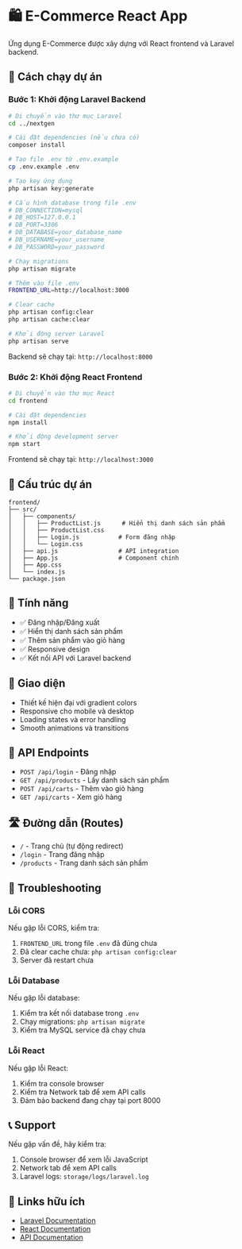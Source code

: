 # 🛍️ E-Commerce React App

Ứng dụng E-Commerce được xây dựng với React frontend và Laravel backend.

## 🚀 Cách chạy dự án

### Bước 1: Khởi động Laravel Backend

```bash
# Di chuyển vào thư mục Laravel
cd ../nextgen

# Cài đặt dependencies (nếu chưa có)
composer install

# Tạo file .env từ .env.example
cp .env.example .env

# Tạo key ứng dụng
php artisan key:generate

# Cấu hình database trong file .env
# DB_CONNECTION=mysql
# DB_HOST=127.0.0.1
# DB_PORT=3306
# DB_DATABASE=your_database_name
# DB_USERNAME=your_username
# DB_PASSWORD=your_password

# Chạy migrations
php artisan migrate

# Thêm vào file .env
FRONTEND_URL=http://localhost:3000

# Clear cache
php artisan config:clear
php artisan cache:clear

# Khởi động server Laravel
php artisan serve
```

Backend sẽ chạy tại: `http://localhost:8000`

### Bước 2: Khởi động React Frontend

```bash
# Di chuyển vào thư mục React
cd frontend

# Cài đặt dependencies
npm install

# Khởi động development server
npm start
```

Frontend sẽ chạy tại: `http://localhost:3000`

## 📁 Cấu trúc dự án

```
frontend/
├── src/
│   ├── components/
│   │   ├── ProductList.js      # Hiển thị danh sách sản phẩm
│   │   ├── ProductList.css
│   │   ├── Login.js           # Form đăng nhập
│   │   └── Login.css
│   ├── api.js                 # API integration
│   ├── App.js                 # Component chính
│   ├── App.css
│   └── index.js
└── package.json
```

## 🔧 Tính năng

- ✅ Đăng nhập/Đăng xuất
- ✅ Hiển thị danh sách sản phẩm
- ✅ Thêm sản phẩm vào giỏ hàng
- ✅ Responsive design
- ✅ Kết nối API với Laravel backend

## 🎨 Giao diện

- Thiết kế hiện đại với gradient colors
- Responsive cho mobile và desktop
- Loading states và error handling
- Smooth animations và transitions

## 🔗 API Endpoints

- `POST /api/login` - Đăng nhập
- `GET /api/products` - Lấy danh sách sản phẩm
- `POST /api/carts` - Thêm vào giỏ hàng
- `GET /api/carts` - Xem giỏ hàng

## 🛣️ Đường dẫn (Routes)

- `/` - Trang chủ (tự động redirect)
- `/login` - Trang đăng nhập
- `/products` - Trang danh sách sản phẩm

## 🚨 Troubleshooting

### Lỗi CORS
Nếu gặp lỗi CORS, kiểm tra:
1. `FRONTEND_URL` trong file `.env` đã đúng chưa
2. Đã clear cache chưa: `php artisan config:clear`
3. Server đã restart chưa

### Lỗi Database
Nếu gặp lỗi database:
1. Kiểm tra kết nối database trong `.env`
2. Chạy migrations: `php artisan migrate`
3. Kiểm tra MySQL service đã chạy chưa

### Lỗi React
Nếu gặp lỗi React:
1. Kiểm tra console browser
2. Kiểm tra Network tab để xem API calls
3. Đảm bảo backend đang chạy tại port 8000

## 📞 Support

Nếu gặp vấn đề, hãy kiểm tra:
1. Console browser để xem lỗi JavaScript
2. Network tab để xem API calls
3. Laravel logs: `storage/logs/laravel.log`

## 🔗 Links hữu ích

- [Laravel Documentation](https://laravel.com/docs)
- [React Documentation](https://reactjs.org/docs)
- [API Documentation](../nextgen/API_DOCUMENTATION.md) 